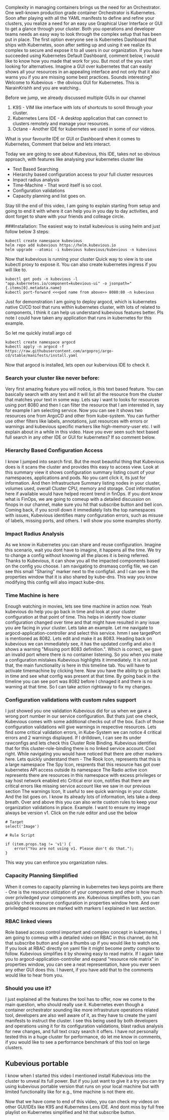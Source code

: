 Complexity in managing containers brings us the need for an Orchestrator. One well-known production grade container Orchestrator is Kubernetes. Soon after playing with all the YAML manifests to define and refine your clusters, you realize a need for an easy use Graphical User Interface or GUI to get a glance through your cluster. 
Both you operations and developer teams needs an easy way to look through the complex setup that has been put in place. 
The first option everyone see is Kubernetes Dashboard that ships with Kubernetes, soon after setting up and using it we realize its complex to secure and expose it to all users in our organization. If you have succeeded using Kubernetes Default Dashboard, comment below, I would like to know how you made that work for you. But most of the you start looking for alternatives.
Imagine a GUI over kubernetes that can easily shows all your resources in an appealing interface and not only that it also warns you if you are missing some best practices. Sounds interesting? Welcome to Kubevious - the obvious GUI for Kubernetes.
This is NarainKrishh and you are watching..

Before we jump, we already discussed multiple GUIs in our channel
1. K9S - VIM like interface with lots of shortcuts to scroll through your cluster.
2. Kubernetes Lens IDE - A desktop application that can connect to clusters remotely and manage your resources.
3. Octane - Another IDE for kubernetes we used in some of our videos.

What is your favourite IDE or GUI or Dashboard when it comes to Kubernetes, Comment that below and lets interact.

Today we are going to see about Kubevious, this IDE, takes not so obvious approach, with features like analysing your kubernetes cluster like
- Text Based Searching
- Hierarchy based configuration access to your full cluster resources
- Impact radius analysis
- Time-Machine - That word itself is so cool.
- Configuration validations
- Capacity planning and list goes on.

 Stay till the end of this video, I am going to explain starting from setup and going to end it with where it can help you in you day to day activities, and dont forget to share with your friends and colleage circle.



###Installation:
The easiest way to install kubevious is using helm and just follow below 3 steps:

```
kubectl create namespace kubevious
helm repo add kubevious https://helm.kubevious.io
helm upgrade --atomic -i kubevious kubevious/kubevious -n kubevious
```

Now that kubevious is running your cluster
Quick way to view is to use kubectl proxy to expose it. You can also create kubernetes ingress if you will like to.

```
kubectl get pods -n kubevious -l "app.kubernetes.io/component=kubevious-ui" -o jsonpath="{.items[0].metadata.name}
kubectl port-forward <<<pod name from above>> 8080:80 -n kubevious  
```

Just for demonstration I am going to deploy argocd, which is kubernetes native CI/CD tool that runs within kubernetes cluster, with lots of related to components, I think it can help us understand kubevious features better. Pls note I could have taken any application that runs in kubernetes for this example.

So let me quickly install argo cd

```
kubectl create namespace argocd
kubectl apply -n argocd -f https://raw.githubusercontent.com/argoproj/argo-cd/stable/manifests/install.yaml
```

Now that argocd is installed, lets open our kubervious IDE to check it.

### Search your cluster like never before:
Very first amazing feature you will notice, is this text based feature. You can basically search with any text and it will list all the resource from the cluster that matches your text in some way.
Lets say i want to looks for resources using port 8080 and then I can filter the resource that I am interested in, say for example I am selecting service. Now you can see it shows two resources one from ArgoCD and other from kube-system.
You can further use other filters like labels, annotations, just resources with errors or warnings and kubevious specific markers like high-memory-user etc. I will explain about in a while in this video.
Have you ever seen such text based full search in any other IDE or GUI for kubernetes? If so comment below.

### Hierarchy Based Configuration Access
I know I jumped into search first. But the most beautiful thing that Kubevious does is it scans the cluster and provides this easy to access view.
Look at this summary view it shows configuration summary listing count of your namespaces, applications and pods. No you cant click it, its just for information.
And then Infrastructure Summary listing nodes in your cluster, volumes used, overall Cluster CPU, memory and storage. Cost information here if available would have helped recent trend in finOps. If you dont know what is FinOps, we are going to comeup with a detailed discussion on finops in our channel, make sure you hit that subscribe button and bell icon.
Coming back, if you scroll down it immediately lists the top namespaces with issues, Kubevious identifies many configuration errors, such as misuse of labels, missing ports, and others. I will show you some examples shortly.

### Impact Radius Analysis
As we know in Kubernetes you can share and reuse configuration. Imagine this scenario, wait you dont have to imagine, it happens all the time. We try to change a config without knowing all the places it is being referred. Thanks to Kubevious, it can show you all the impacted components based on the config you choose. I am navigating to dnsmasq config file, we can see this small "Sharing" marker next to the configfail. and I can see in the properties window that it is also shared by kube-dns.
This way you know modifying this config will also impact kube-dns.

### Time Machine is here
Enough watching in movies, lets see time machine in action now. Yeah kubevious do help you go back in time and look at your cluster configuration at that point of time. This helps in identify how cluster configuration changed over time and that might have resulted in any issue you are facing in your cluster.
Lets take an example.
Let me navigate to argocd-application-controller and select this service. hmm I see targetPort is mentioned as 8082. Lets edit and make it as 8083. 
Heading back on kubevious we can immediately see, it has the updated config and also it shows a warning "Missing port 8083 definition.". Which is correct, we gave an invalid port where there is no container listening. So you when you make a configuration mistakes Kubevious highlights it immediately. 
It is not just that, the main functionality is here in this timeline tab. You will have to activate timemachine by clicking here. Now you have the ability to go back in time and see what config was present at that time. By going back in the timeline you can see port was 8082 before I chnaged it and there is no warning at that time. So I can take action rightaway to fix my changes. 

### Configuration validations with custom rules support
I just showed you one validation Kubevious did for us when we gave a wrong port number in our service configuration. But thats just one check, Kubevious comes with some additional checks out of the box. Each of those configuration validations will give warnings in respective resources. Lets find some critical validation errors, in Kube-System we can notice 4 critical errors and 2 warnings displayed. If I drilldown, I can see its under rawconfigs and lets check this Cluster Role Binding. Kubevious identifies that for this cluster-role-binding there is no linked service account. Cool right.
While navigating you would have noticed that there are other markers here. Lets quickly understand them - 
The Rook Icon, represents that this is a large namespace
The Spy Icon, resprents that this resource has got over kubernetes API access outside its namespace
The Radio active icon represents there are resources in this namespace with excess privileges or say host network enabled etc
Critical eror icon, notifies that there are critical errors like missing service account like we saw in our previous section
The warnings Icon, It useful to see quick warnings in your cluster.
And the list goes on.
I know its already lots of information, lets take a deep breath. Over and above this you can also write custom rules to keep your organization validations in place. Example. I want to ensure my image always be version v1. 
Click on the rule editor and use the below

```
# Target
select('Image')

# Rule Script

if (item.props.tag != 'v1') {
    error("You are not using v1. Please don't do that.");
}

```

This way you can enforce you organization rules.

### Capacity Planning Simplified
When it comes to capacity planning in kubernetes two keys points are there - One is the resource utilization of your components and other is how much over priviledged your components are.
Kubevious simplifies both, you can quickly check resource configuration in properties window here. And over priviledged resoures are marked with markers I explained in last section.


### RBAC linked views
Role based access control important and complex concept in kubernetes, I am going to comeup with a detailed video on RBAC in this channel, do hit that subscribe button and give a thumbs up if you would like to watch one.
If you look at RBAC directly on yaml file it might become pretty complex to follow. Kubevious simplifies it by showing easy to read matrix. If I again take you to argocd-application-controller and expand "resource role matrix" in properties window, you can see a neat representation, have you ever seen any other GUI does this. I havent, if you have add that to the comments would like to hear from you.

### Should you use it?
I just explained all the features the tool has to offer, now we come to the main question, who should really use it. Kubernetes even though a container orchestrator sounding like more infrastruture operations related tool, developers are also well aware of it, as they have to create the yaml manifests to instruct the cluster.
I see this being used by both developers and operations using it for its configuration validations, blast radius analysis for new changes, and full text crazy search it offers. I have not personally tested this in a huge cluster for performance, do let me know in comments, if you would like to see a perfornance benchmark of this tool on large clusters.

## Kubevious portable
I know when I started this video I mentioned install Kubevious into the cluster to unveal its full power. But if you just want to give it a try you can try using kubevious portable version that runs on your local machine but with limited functionality like for e.g., time machine is not there etc.

Now that we have come to end of this video, you can check my videos on other GUI/IDEs like K9S and Kubernetes Lens IDE. And dont miss by full free playlist on Kubernetes simplified and hit that subscribe button.







